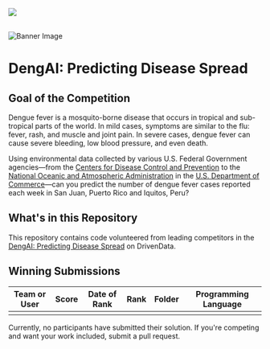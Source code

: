[<img src='https://community.drivendata.org/uploads/default/optimized/1X/e055d38472b1ae95f54110375180ceb4449c026b_1_690x111.png'>](https://www.drivendata.org/)
<br><br>

![Banner Image](https://s3.amazonaws.com:443/drivendata/comp_images/flickr-mosq.jpg)

# DengAI: Predicting Disease Spread

## Goal of the Competition
Dengue fever is a mosquito-borne disease that occurs in tropical and sub-tropical parts of the world. In mild cases, symptoms are similar to the flu: fever, rash, and muscle and joint pain. In severe cases, dengue fever can cause severe bleeding, low blood pressure, and even death.

Using environmental data collected by various U.S. Federal Government agencies—from the [Centers for Disease Control and Prevention](https://www.cdc.gov/) to the [National Oceanic and Atmospheric Administration](http://www.noaa.gov/) in the [U.S. Department of Commerce](https://www.commerce.gov/)—can you predict the number of dengue fever cases reported each week in San Juan, Puerto Rico and Iquitos, Peru?


## What's in this Repository
This repository contains code volunteered from leading competitors in the [DengAI: Predicting Disease Spread](https://www.drivendata.org/competitions/44/dengai-predicting-disease-spread/) on DrivenData.


## Winning Submissions

Team or User | Score | Date of Rank | Rank | Folder | Programming Language
--- | --- | --- | --- | --- | ---
  |  |  |  |  |  

Currently, no participants have submitted their solution.  If you're competing and want your work included, submit a pull request.
